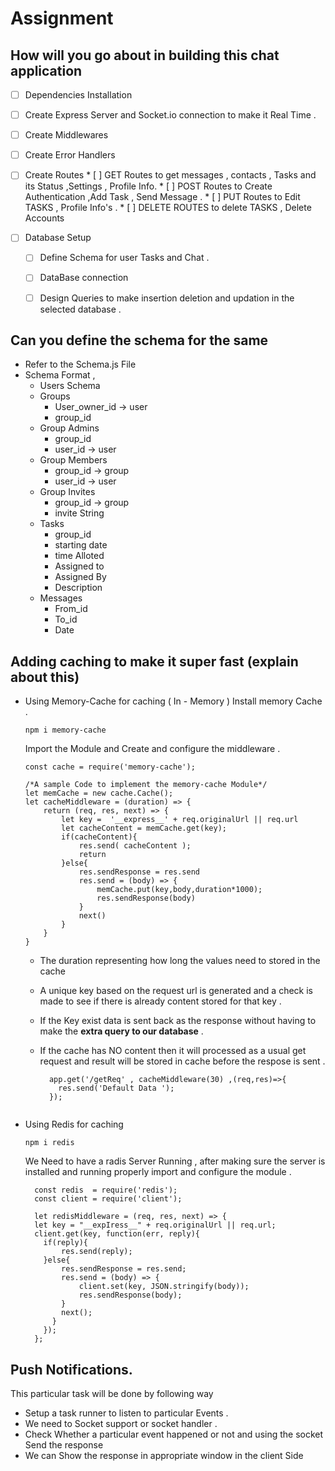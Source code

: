 # Assignment 

## How will you go about in building this chat application
* [ ]  Dependencies Installation
  * [ ]  Create Express Server and Socket.io connection to make it Real Time .
  * [ ]  Create Middlewares 
  * [ ]  Create Error Handlers 
  * [ ]  Create Routes 
    * [ ] GET Routes to get messages , contacts , Tasks and its Status ,Settings , Profile Info.
    * [ ] POST Routes to Create Authentication ,Add Task , Send Message .
    * [ ] PUT Routes to Edit TASKS , Profile Info's .
    * [ ] DELETE ROUTES to delete TASKS , Delete Accounts
 
 * [ ] Database Setup 
    * [ ] Define Schema for user Tasks and Chat . 
    * [ ] DataBase connection 
    * [ ] Design Queries to make insertion deletion and updation in the selected database . 
  
  
## Can you define the schema for the same
  * Refer to the Schema.js File 
  * Schema Format ,
    * Users Schema
    * Groups 
      * User_owner_id -> user 
      * group_id
    * Group Admins
      * group_id 
      * user_id -> user
    * Group Members 
      * group_id -> group
      * user_id -> user
    * Group Invites 
      * group_id -> group
      * invite String
    * Tasks
      * group_id
      * starting date
      * time Alloted
      * Assigned to 
      * Assigned By
      * Description
    * Messages
      * From_id 
      * To_id 
      * Date 


## Adding caching to make it super fast (explain about this) 
  * Using Memory-Cache for caching ( In - Memory )
      Install memory Cache .
      
      ``` npm i memory-cache ```

      Import the Module and Create and configure the middleware .
      
      ``` 
      const cache = require('memory-cache'); 
      
      /*A sample Code to implement the memory-cache Module*/
      let memCache = new cache.Cache();
      let cacheMiddleware = (duration) => {
          return (req, res, next) => {
              let key =  '__express__' + req.originalUrl || req.url
              let cacheContent = memCache.get(key);
              if(cacheContent){
                  res.send( cacheContent );
                  return
              }else{
                  res.sendResponse = res.send
                  res.send = (body) => {
                      memCache.put(key,body,duration*1000);
                      res.sendResponse(body)
                  }
                  next()
              }
          }
      }
      ```
      * The duration representing how long the values need to stored in the cache
      * A unique key based on the request url is generated and a check is made to see if there is already content stored for that key .
      * If the Key exist data is sent back as the response without having to make the <b>extra query to our database</b> .
      * If the cache has NO content then it will processed as a usual get request and result will be stored in cache before the respose is sent .
        
        ``` 
          app.get('/getReq' , cacheMiddleware(30) ,(req,res)=>{
            res.send('Default Data ');
          });
          
        ``` 
 
  * Using Redis for caching
    
    ``` npm i redis ```
    
    We Need to have a radis Server Running , after making sure the server is installed and running properly import and configure the module .
    
    ```
      const redis  = require('redis');
      const client = require('client');
      
      let redisMiddleware = (req, res, next) => {
      let key = "__expIress__" + req.originalUrl || req.url;
      client.get(key, function(err, reply){
        if(reply){
            res.send(reply);
        }else{
            res.sendResponse = res.send;
            res.send = (body) => {
                client.set(key, JSON.stringify(body));
                res.sendResponse(body);
            }
            next();
          }
        });
      };

    ```
    
## Push Notifications.

  This particular task will be done by following way
  
  * Setup a task runner to listen to particular Events .
  * We need to Socket support or socket handler .
  * Check Whether a particular event happened or not and using the socket Send the response 
  * We can Show the response in appropriate window in the client Side

    
      

  
    
